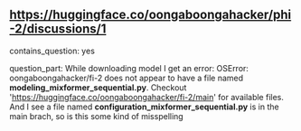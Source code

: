 ## https://huggingface.co/oongaboongahacker/phi-2/discussions/1

contains_question: yes

question_part: While downloading model I get an error: OSError: oongaboongahacker/fi-2 does not appear to have a file named **modeling_mixformer_sequential.py**. Checkout 'https://huggingface.co/oongaboongahacker/fi-2/main' for available files. And I see a file named **configuration_mixformer_sequential.py** is in the main brach, so is this some kind of misspelling